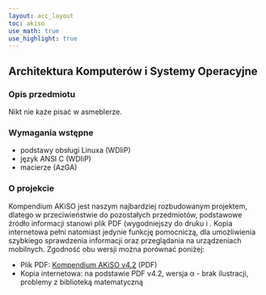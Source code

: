```yaml
---
layout: acc_layout
toc: akiso
use_math: true
use_highlight: true
---
```


Architektura Komputerów i Systemy Operacyjne
---
### Opis przedmiotu

Nikt nie każe pisać w asmeblerze.

### Wymagania wstępne

* podstawy obsługi Linuxa (WDIiP)
* język ANSI C (WDIiP)
* macierze (AzGA)

### O projekcie

Kompendium AKiSO jest naszym najbardziej rozbudowanym projektem, dlatego w przeciwieństwie do pozostałych przedmiotów, podstawowe źródło informacji stanowi plik PDF (wygodniejszy do druku i .
Kopia internetowa pełni natomiast jedynie funkcję pomocniczą, dla umożliwienia szybkiego sprawdzenia informacji oraz przeglądania na urządzeniach mobilnych.
Zgodność obu wersji można porównać poniżej:

* Plik PDF: <a href="{{ site.baseurl }}/pdfs/sem3/akiso_opus_magnum_v6503.pdf">Kompendium AKiSO v4.2</a> (PDF)
* Kopia internetowa: na podstawie PDF v4.2, wersja α - brak ilustracji, problemy z biblioteką matematyczną